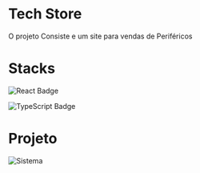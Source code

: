 <h1>Tech Store</h1>
<p>O projeto Consiste e um site para vendas de Periféricos</p>


<h1>Stacks</h1>
<p>
  <img src="https://img.shields.io/badge/React-20232A?style=for-the-badge&logo=react&logoColor=61DAFB" alt="React Badge" />
</p>
<p>
  <img src="https://img.shields.io/badge/css-007ACC?style=for-the-badge&logo=csst&logoColor=white" alt="TypeScript Badge" />
</p>

<h1>Projeto</h1>

![Sistema](https://github.com/user-attachments/assets/1cdce2f4-b97c-4e91-9e31-7eef5a31ad73)

